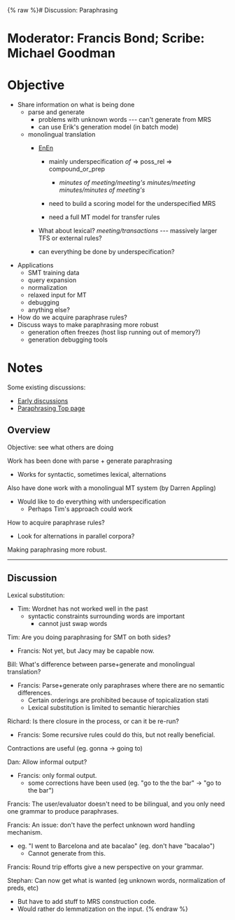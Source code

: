 {% raw %}# Discussion: Paraphrasing

# Moderator: Francis Bond; Scribe: Michael Goodman

# Objective

- Share information on what is being done
  - parse and generate
    - problems with unknown words --- can't generate from MRS
    - can use Erik's generation model (in batch mode)
  - monolingual translation
    - [EnEn](/EnEn)
      
      - mainly underspecification *of* =&gt; poss\_rel =&gt;
compound\_or\_prep
        
        - *minutes of meeting/meeting's minutes/meeting
minutes/minutes of meeting's*
      - need to build a scoring model for the underspecified MRS
      - need a full MT model for transfer rules
    - What about lexical? *meeting/transactions* --- massively
larger TFS or external rules?
    - can everything be done by underspecification?
- Applications
  - SMT training data
  - query expansion
  - normalization
  - relaxed input for MT
  - debugging
  - anything else?
- How do we acquire paraphrase rules?
- Discuss ways to make paraphrasing more robust
  - generation often freezes (host lisp running out of memory?)
  - generation debugging tools

# Notes

Some existing discussions:

- [Early discussions](https://blog.inductorsoftware.com/docsproto/tools/RmrsParaphrasing)
- [Paraphrasing Top page](../ParaTop)

## Overview

Objective: see what others are doing

Work has been done with parse + generate paraphrasing

- Works for syntactic, sometimes lexical, alternations

Also have done work with a monolingual MT system (by Darren Appling)

- Would like to do everything with underspecification
  - Perhaps Tim's approach could work

How to acquire paraphrase rules?

- Look for alternations in parallel corpora?

Making paraphrasing more robust.

* * *

## Discussion

Lexical substitution:

- Tim: Wordnet has not worked well in the past
  - syntactic constraints surrounding words are important
    - cannot just swap words

Tim: Are you doing paraphrasing for SMT on both sides?

- Francis: Not yet, but Jacy may be capable now.

Bill: What's difference between parse+generate and monolingual
translation?

- Francis: Parse+generate only paraphrases where there are no semantic
differences.
  - Certain orderings are prohibited because of topicalization stati
  - Lexical substitution is limited to semantic hierarchies

Richard: Is there closure in the process, or can it be re-run?

- Francis: Some recursive rules could do this, but not really
beneficial.

Contractions are useful (eg. gonna -&gt; going to)

Dan: Allow informal output?

- Francis: only formal output.
  - some corrections have been used (eg. "go to the the bar" -&gt;
"go to the bar")

Francis: The user/evaluator doesn't need to be bilingual, and you only
need one grammar to produce paraphrases.

Francis: An issue: don't have the perfect unknown word handling
mechanism.

- eg. "I went to Barcelona and ate bacalao" (eg. don't have "bacalao")
  - Cannot generate from this.

Francis: Round trip efforts give a new perspective on your grammar.

Stephan: Can now get what is wanted (eg unknown words, normalization of
preds, etc)

- But have to add stuff to MRS construction code.
- Would rather do lemmatization on the input.
<update date omitted for speed>{% endraw %}